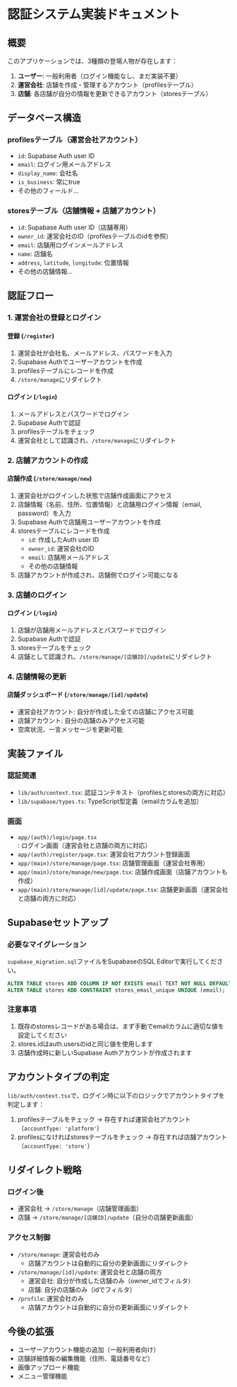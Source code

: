 # 認証システム実装ドキュメント

## 概要

このアプリケーションでは、3種類の登場人物が存在します：

1. **ユーザー**: 一般利用者（ログイン機能なし、まだ実装不要）
2. **運営会社**: 店舗を作成・管理するアカウント（profilesテーブル）
3. **店舗**: 各店舗が自分の情報を更新できるアカウント（storesテーブル）

## データベース構造

### profilesテーブル（運営会社アカウント）
- `id`: Supabase Auth user ID
- `email`: ログイン用メールアドレス
- `display_name`: 会社名
- `is_business`: 常にtrue
- その他のフィールド...

### storesテーブル（店舗情報 + 店舗アカウント）
- `id`: Supabase Auth user ID（店舗専用）
- `owner_id`: 運営会社のID（profilesテーブルのidを参照）
- `email`: 店舗用ログインメールアドレス
- `name`: 店舗名
- `address`, `latitude`, `longitude`: 位置情報
- その他の店舗情報...

## 認証フロー

### 1. 運営会社の登録とログイン

#### 登録 (`/register`)
1. 運営会社が会社名、メールアドレス、パスワードを入力
2. Supabase Authでユーザーアカウントを作成
3. profilesテーブルにレコードを作成
4. `/store/manage`にリダイレクト

#### ログイン (`/login`)
1. メールアドレスとパスワードでログイン
2. Supabase Authで認証
3. profilesテーブルをチェック
4. 運営会社として認識され、`/store/manage`にリダイレクト

### 2. 店舗アカウントの作成

#### 店舗作成 (`/store/manage/new`)
1. 運営会社がログインした状態で店舗作成画面にアクセス
2. 店舗情報（名前、住所、位置情報）と店舗用ログイン情報（email, password）を入力
3. Supabase Authで店舗用ユーザーアカウントを作成
4. storesテーブルにレコードを作成
   - `id`: 作成したAuth user ID
   - `owner_id`: 運営会社のID
   - `email`: 店舗用メールアドレス
   - その他の店舗情報
5. 店舗アカウントが作成され、店舗側でログイン可能になる

### 3. 店舗のログイン

#### ログイン (`/login`)
1. 店舗が店舗用メールアドレスとパスワードでログイン
2. Supabase Authで認証
3. storesテーブルをチェック
4. 店舗として認識され、`/store/manage/[店舗ID]/update`にリダイレクト

### 4. 店舗情報の更新

#### 店舗ダッシュボード (`/store/manage/[id]/update`)
- 運営会社アカウント: 自分が作成した全ての店舗にアクセス可能
- 店舗アカウント: 自分の店舗のみアクセス可能
- 空席状況、一言メッセージを更新可能

## 実装ファイル

### 認証関連
- `lib/auth/context.tsx`: 認証コンテキスト（profilesとstoresの両方に対応）
- `lib/supabase/types.ts`: TypeScript型定義（emailカラムを追加）

### 画面
- `app/(auth)/login/page.tsx`: ログイン画面（運営会社と店舗の両方に対応）
- `app/(auth)/register/page.tsx`: 運営会社アカウント登録画面
- `app/(main)/store/manage/page.tsx`: 店舗管理画面（運営会社専用）
- `app/(main)/store/manage/new/page.tsx`: 店舗作成画面（店舗アカウントも作成）
- `app/(main)/store/manage/[id]/update/page.tsx`: 店舗更新画面（運営会社と店舗の両方に対応）

## Supabaseセットアップ

### 必要なマイグレーション

`supabase_migration.sql`ファイルをSupabaseのSQL Editorで実行してください。

```sql
ALTER TABLE stores ADD COLUMN IF NOT EXISTS email TEXT NOT NULL DEFAULT '';
ALTER TABLE stores ADD CONSTRAINT stores_email_unique UNIQUE (email);
```

### 注意事項

1. 既存のstoresレコードがある場合は、まず手動でemailカラムに適切な値を設定してください
2. stores.idはauth.usersのidと同じ値を使用します
3. 店舗作成時に新しいSupabase Authアカウントが作成されます

## アカウントタイプの判定

`lib/auth/context.tsx`で、ログイン時に以下のロジックでアカウントタイプを判定します：

1. profilesテーブルをチェック → 存在すれば運営会社アカウント（`accountType: 'platform'`）
2. profilesになければstoresテーブルをチェック → 存在すれば店舗アカウント（`accountType: 'store'`）

## リダイレクト戦略

### ログイン後
- 運営会社 → `/store/manage`（店舗管理画面）
- 店舗 → `/store/manage/[店舗ID]/update`（自分の店舗更新画面）

### アクセス制御
- `/store/manage`: 運営会社のみ
  - 店舗アカウントは自動的に自分の更新画面にリダイレクト
- `/store/manage/[id]/update`: 運営会社と店舗の両方
  - 運営会社: 自分が作成した店舗のみ（owner_idでフィルタ）
  - 店舗: 自分の店舗のみ（idでフィルタ）
- `/profile`: 運営会社のみ
  - 店舗アカウントは自動的に自分の更新画面にリダイレクト

## 今後の拡張
- ユーザーアカウント機能の追加（一般利用者向け）
- 店舗詳細情報の編集機能（住所、電話番号など）
- 画像アップロード機能
- メニュー管理機能

